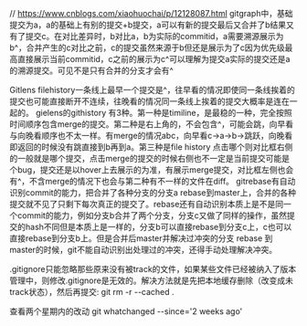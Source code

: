 // https://www.cnblogs.com/xiaohuochai/p/12128087.html
gitgraph中，基础提交为a，a的基础上有别的提交+b提交，a可以有新的提交最后又合并了b结果又有了提交c。在对比差异时，b对比a，b为实际的commitid，a需要溯源展示为b^，合并产生的c对比之前，c的提交虽然来源于b但还是展示为了c因为优先级最高直接展示当前commitid，c之前的展示为c^可以理解为提交a实际的提交还是a的溯源提交。可见不是只有合并的分支才会有^
	


Gitlens filehistory一条线上最早一个提交是^，往早看的情况即使同一条线挨着的提交也可能直接断开不连续，往晚看的情况同一条线上挨着的提交大概率是连在一起的。
gielens的githistory 有3种。第一种是timiline，是最稳的一种，完全按照时间顺序包含merge的提交。第二种是右上角的，不会包含^，可能会跳，向早看与向晚看顺序也不太一样。有merge的情况abc，向早看c->a->b->跳跃，向晚看即返回的时候没有跳直接到b再到a。第三种是file history 点击哪个则对比框右侧的一般就是哪个提交，点击merge的提交的时候右侧也不一定是当前提交可能是个bug，提交还是以hover上去展示的为准，有展示merge提交，对比框左侧也会有^，不含merge的情况下也会与第二种有不一样的文件在diff。
gitrebase有自动识别commit的能力，把合并了各种分支的分支a rebase到master上，合并的各种提交就不见了只剩下每次真正的提交了。rebase还有自动识别本质上是不是同一个commit的能力，例如分支b合并了两个分支，分支c又做了同样的操作，虽然提交的hash不同但是本质上是一样的，分支b可以直接rebase到分支c上，c也可以直接rebase到分支b上。但是合并后master并解决过冲突的分支 rebase 到master的时候，git不能自动识别出处理过的冲突，还得手动处理解决冲突。

.gitignore只能忽略那些原来没有被track的文件，如果某些文件已经被纳入了版本管理中，则修改.gitignore是无效的。解决方法就是先把本地缓存删除（改变成未track状态），然后再提交:
git rm -r --cached .

查看两个星期内的改动
git whatchanged --since='2 weeks ago'
